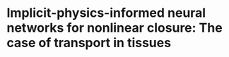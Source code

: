 # Implicit-physics-informed neural networks for nonlinear closure: The case of transport in tissues
